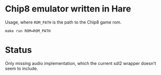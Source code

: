 # Chip8 emulator written in Hare

Usage, where `ROM_PATH` is the path to the Chip8 game rom.
```
make run ROM=ROM_PATH
```

# Status

Only missing audio implementation, which the current sdl2 wrapper doesn't seem to include.
